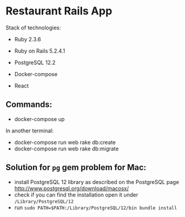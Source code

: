 # Restaurant Rails App

Stack of technologies:

* Ruby 2.3.6

* Ruby on Rails 5.2.4.1

* PostgreSQL 12.2

* Docker-compose

* React



Commands:
-
* docker-compose up

In another terminal:

* docker-compose run web rake db:create
* docker-compose run web rake db:migrate

Solution for `pg` gem problem for Mac:
-
* install PostgreSQL 12 library as described on the PostgreSQL page http://www.postgresql.org/download/macosx/
* check if you can find the installation open it under `/Library/PostgreSQL/12`
* run `sudo PATH=$PATH:/Library/PostgreSQL/12/bin bundle install`
